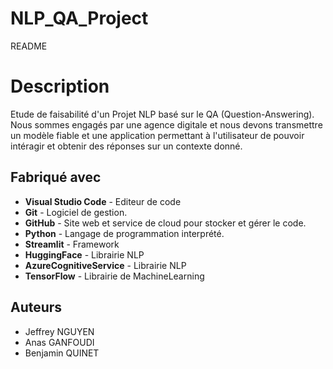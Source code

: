 # NLP_QA_Project

README

# Description

Etude de faisabilité d'un Projet NLP basé sur le QA (Question-Answering). Nous sommes engagés par une agence digitale et nous devons transmettre un modèle  fiable et une application permettant à l'utilisateur de pouvoir intéragir et obtenir des réponses sur un contexte donné.

## Fabriqué avec

- **Visual Studio Code** - Editeur de code
- **Git** - Logiciel de gestion.
- **GitHub** - Site web et service de cloud pour stocker et gérer le code.
- **Python** - Langage de programmation interprété.
- **Streamlit** - Framework
- **HuggingFace** - Librairie NLP
- **AzureCognitiveService** - Librairie NLP
- **TensorFlow** - Librairie de MachineLearning

## Auteurs

- Jeffrey NGUYEN 
- Anas GANFOUDI
- Benjamin QUINET
